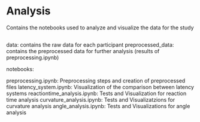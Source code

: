 # Analysis

Contains the notebooks used to analyze and visualize the data for the study

##

data: contains the raw data for each participant
preprocessed_data: contains the preprocessed data for further analysis (results of preprocessing.ipynb)

notebooks:

preprocessing.ipynb: Preprocessing steps and creation of preprocessed files
latency_system.ipynb: Visualization of the comparison between latency systems
reactiontime_analysis.ipynb: Tests and Visualization for reaction time analysis
curvature_analysis.ipynb: Tests and Visualizatzions for curvature analysis
angle_analysis.ipynb: Tests and Visualizations for angle analysis

